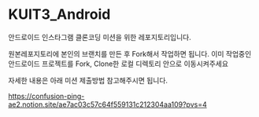 # KUIT3_Android
안드로이드 인스타그램 클론코딩 미션을 위한 레포지토리입니다.

원본레포지토리에 본인의 브랜치를 만든 후 Fork해서 작업하면 됩니다. 이미 작업중인 안드로이드 프로젝트를 Fork, Clone한 로컬 디렉토리 안으로 이동시켜주세요

자세한 내용은 아래 미션 제출방법 참고해주시면 됩니다.

https://confusion-ping-ae2.notion.site/ae7ac03c57c64f559131c212304aa109?pvs=4
